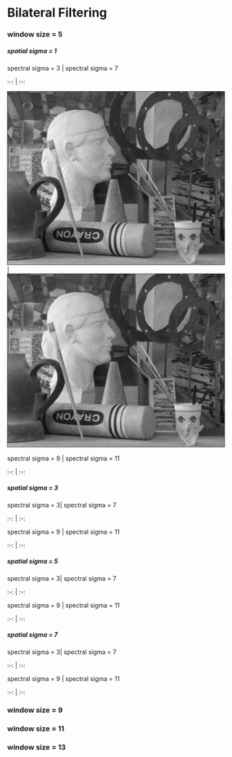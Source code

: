 # Bilateral Filtering

### window size = 5

##### spatial sigma = 1

spectral sigma = 3 | spectral sigma = 7

:-: | :-:

![513](./output_bilateral_wind5_spatial1.000000_spectral3.000000_.png)  | ![517](./output_bilateral_wind5_spatial1.000000_spectral7.000000_.png)

spectral sigma = 9 | spectral sigma =  11

:-: | :-:

##### spatial sigma = 3

spectral sigma = 3| spectral sigma = 7

:-: | :-:

spectral sigma = 9 | spectral sigma =  11

:-: | :-:

##### spatial sigma = 5

spectral sigma = 3| spectral sigma = 7

:-: | :-:

spectral sigma = 9 | spectral sigma =  11

:-: | :-:

##### spatial sigma = 7

spectral sigma = 3| spectral sigma = 7

:-: | :-:

spectral sigma = 9 | spectral sigma =  11

:-: | :-:

### window size = 9



### window size = 11



### window size = 13

